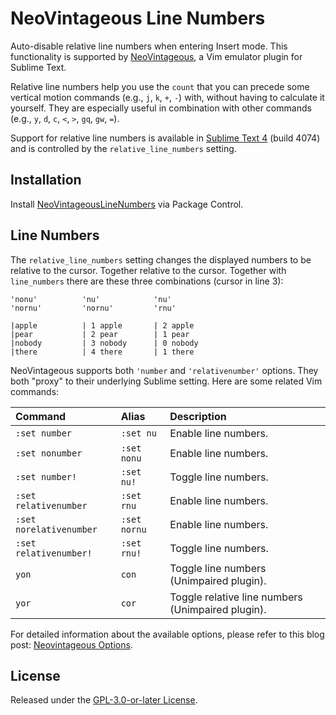 # NeoVintageous Line Numbers

Auto-disable relative line numbers when entering Insert mode. This functionality is supported by [NeoVintageous](https://github.com/NeoVintageous/NeoVintageous), a Vim emulator plugin for Sublime Text.

Relative line numbers help you use the `count` that you can precede some vertical motion commands (e.g., `j`, `k`, `+`, `-`) with, without having to calculate it yourself. They are especially useful in combination with other commands (e.g., `y`, `d`, `c`, `<`, `>`, `gq`, `gw`, `=`).

Support for relative line numbers is available in [Sublime Text 4](https://www.sublimetext.com/blog/articles/sublime-text-4) (build 4074) and is controlled by the `relative_line_numbers` setting.

## Installation

Install [NeoVintageousLineNumbers](https://packagecontrol.io/packages/NeoVintageousLineNumbers) via Package Control.

## Line Numbers

The `relative_line_numbers` setting changes the displayed numbers to be relative to the cursor. Together relative to the cursor.  Together with `line_numbers` there are these three combinations (cursor in line 3):

    'nonu'          'nu'            'nu'
    'nornu'         'nornu'         'rnu'

    |apple          | 1 apple       | 2 apple
    |pear           | 2 pear        | 1 pear
    |nobody         | 3 nobody      | 0 nobody
    |there          | 4 there       | 1 there

NeoVintageous supports both `'number` and `'relativenumber'` options. They both "proxy" to their underlying Sublime setting. Here are some related Vim commands:

| Command                   | Alias             | Description
| :-------------------------| :-----------------| :----------
| `:set number`             | `:set nu`         | Enable line numbers.
| `:set nonumber`           | `:set nonu`       | Enable line numbers.
| `:set number!`            | `:set nu!`        | Toggle line numbers.
| `:set relativenumber`     | `:set rnu`        | Enable line numbers.
| `:set norelativenumber`   | `:set nornu`      | Enable line numbers.
| `:set relativenumber!`    | `:set rnu!`       | Toggle line numbers.
| `yon`                     | `con`             | Toggle line numbers (Unimpaired plugin).
| `yor`                     | `cor`             | Toggle relative line numbers (Unimpaired plugin).

For detailed information about the available options, please refer to this blog post: [Neovintageous Options](https://blog.gerardroche.com/2023/06/05/neovintageous-options/).

## License

Released under the [GPL-3.0-or-later License](LICENSE).
